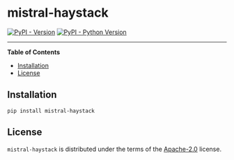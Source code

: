 # mistral-haystack

[![PyPI - Version](https://img.shields.io/pypi/v/mistral-haystack.svg)](https://pypi.org/project/mistral-haystack)
[![PyPI - Python Version](https://img.shields.io/pypi/pyversions/mistral-haystack.svg)](https://pypi.org/project/mistral-haystack)

-----

**Table of Contents**

- [Installation](#installation)
- [License](#license)

## Installation

```console
pip install mistral-haystack
```

## License

`mistral-haystack` is distributed under the terms of the [Apache-2.0](https://spdx.org/licenses/Apache-2.0.html) license.
